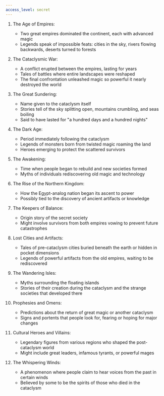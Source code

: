 ```yaml
---
access_level: secret
---
```


1. The Age of Empires:
   - Two great empires dominated the continent, each with advanced magic
   - Legends speak of impossible feats: cities in the sky, rivers flowing backwards, deserts turned to forests

2. The Cataclysmic War:
   - A conflict erupted between the empires, lasting for years
   - Tales of battles where entire landscapes were reshaped
   - The final confrontation unleashed magic so powerful it nearly destroyed the world

3. The Great Sundering:
   - Name given to the cataclysm itself
   - Stories tell of the sky splitting open, mountains crumbling, and seas boiling
   - Said to have lasted for "a hundred days and a hundred nights"

4. The Dark Age:
   - Period immediately following the cataclysm
   - Legends of monsters born from twisted magic roaming the land
   - Heroes emerging to protect the scattered survivors

5. The Awakening:
   - Time when people began to rebuild and new societies formed
   - Myths of individuals rediscovering old magic and technology

6. The Rise of the Northern Kingdom:
   - How the Egypt-analog nation began its ascent to power
   - Possibly tied to the discovery of ancient artifacts or knowledge

7. The Keepers of Balance:
   - Origin story of the secret society
   - Might involve survivors from both empires vowing to prevent future catastrophes

8. Lost Cities and Artifacts:
   - Tales of pre-cataclysm cities buried beneath the earth or hidden in pocket dimensions
   - Legends of powerful artifacts from the old empires, waiting to be rediscovered

9. The Wandering Isles:
   - Myths surrounding the floating islands
   - Stories of their creation during the cataclysm and the strange societies that developed there

10. Prophesies and Omens:
    - Predictions about the return of great magic or another cataclysm
    - Signs and portents that people look for, fearing or hoping for major changes

11. Cultural Heroes and Villains:
    - Legendary figures from various regions who shaped the post-cataclysm world
    - Might include great leaders, infamous tyrants, or powerful mages

12. The Whispering Winds:
    - A phenomenon where people claim to hear voices from the past in certain winds
    - Believed by some to be the spirits of those who died in the cataclysm
